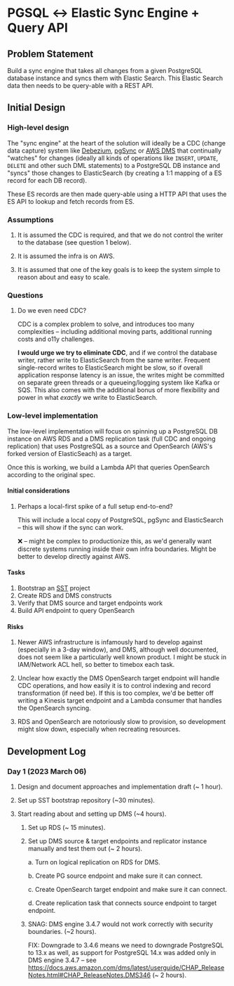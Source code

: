 # PGSQL ↔ Elastic Sync Engine + Query API

## Problem Statement

Build a sync engine that takes all changes from a given PostgreSQL database instance and syncs them with Elastic Search. This Elastic Search data then needs to be query-able with a REST API.

## Initial Design

### High-level design

The "sync engine" at the heart of the solution will ideally be a CDC (change data capture) system like [Debezium](https://debezium.io/), [pgSync](https://pgsync.com/) or [AWS DMS](https://aws.amazon.com/dms/) that continually "watches" for changes (ideally all kinds of operations like `INSERT`, `UPDATE`, `DELETE` and other such DML statements) to a PostgreSQL DB instance and "syncs" those changes to ElasticSearch (by creating a 1:1 mapping of a ES record for each DB record).

These ES records are then made query-able using a HTTP API that uses the ES API to lookup and fetch records from ES.

### Assumptions

1. It is assumed the CDC is required, and that we do not control the writer to the database (see question 1 below).

2. It is assumed the infra is on AWS.

3. It is assumed that one of the key goals is to keep the system simple to reason about and easy to scale.

### Questions

1. Do we even need CDC?

    CDC is a complex problem to solve, and introduces too many complexities – including additional moving parts, additional running costs and o11y challenges.

    **I would urge we try to eliminate CDC**, and if we control the database writer, rather write to ElasticSearch from the same writer. Frequent single-record writes to ElasticSearch might be slow, so if overall application response latency is an issue, the writes might be committed on separate green threads or a queueing/logging system like Kafka or SQS. This also comes with the additional bonus of more flexibility and power in what _exactly_ we write to ElasticSearch.

### Low-level implementation

The low-level implementation will focus on spinning up a PostgreSQL DB instance on AWS RDS and a DMS replication task (full CDC and ongoing replication) that uses PostgreSQL as a source and OpenSearch (AWS's forked version of ElasticSeach) as a target.

Once this is working, we build a Lambda API that queries OpenSearch according to the original spec.

#### Initial considerations

1. Perhaps a local-first spike of a full setup end-to-end?

    This will include a local copy of PostgreSQL, pgSync and ElasticSearch – this will show if the sync can work.

    ❌ – might be complex to productionize this, as we'd generally want discrete systems running inside their own infra boundaries. Might be better to develop directly against AWS.

#### Tasks

1. Bootstrap an [SST](https://sst.dev) project
2. Create RDS and DMS constructs
3. Verify that DMS source and target endpoints work
4. Build API endpoint to query OpenSearch

#### Risks

1. Newer AWS infrastructure is infamously hard to develop against (especially in a 3-day window), and DMS, although well documented, does not seem like a particularly well known product. I might be stuck in IAM/Network ACL hell, so better to timebox each task.

2. Unclear how exactly the DMS OpenSearch target endpoint will handle CDC operations, and how easily it is to control indexing and record transformation (if need be). If this is too complex, we'd be better off writing a Kinesis target endpoint and a Lambda consumer that handles the OpenSearch syncing.

3. RDS and OpenSearch are notoriously slow to provision, so development might slow down, especially when recreating resources.

## Development Log

### Day 1 (2023 March 06)

1. Design and document approaches and implementation draft (~ 1 hour).

2. Set up SST bootstrap repository (~30 minutes).

3. Start reading about and setting up DMS (~4 hours).

    1. Set up RDS (~ 15 minutes).

    2. Set up DMS source & target endpoints and replicator instance manually and test them out (~ 2 hours).

        a. Turn on logical replication on RDS for DMS.

        b. Create PG source endpoint and make sure it can connect.

        c. Create OpenSearch target endpoint and make sure it can connect.

        d. Create replication task that connects source endpoint to target endpoint.

    3. SNAG: DMS engine 3.4.7 would not work correctly with security boundaries. (~2 hours).
    
        FIX: Downgrade to 3.4.6 means we need to downgrade PostgreSQL to 13.x as well, as support for PostgreSQL 14.x was added only in DMS engine 3.4.7 – see https://docs.aws.amazon.com/dms/latest/userguide/CHAP_ReleaseNotes.html#CHAP_ReleaseNotes.DMS346 (~ 2 hours).

